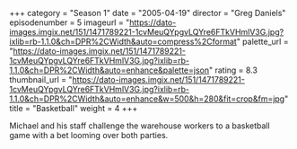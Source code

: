 +++
category = "Season 1"
date = "2005-04-19"
director = "Greg Daniels"
episodenumber = 5
imageurl = "https://dato-images.imgix.net/151/1471789221-1cvMeuQYpgvLQYre6FTkVHmlV3G.jpg?ixlib=rb-1.1.0&ch=DPR%2CWidth&auto=compress%2Cformat"
palette_url = "https://dato-images.imgix.net/151/1471789221-1cvMeuQYpgvLQYre6FTkVHmlV3G.jpg?ixlib=rb-1.1.0&ch=DPR%2CWidth&auto=enhance&palette=json"
rating = 8.3
thumbnail_url = "https://dato-images.imgix.net/151/1471789221-1cvMeuQYpgvLQYre6FTkVHmlV3G.jpg?ixlib=rb-1.1.0&ch=DPR%2CWidth&auto=enhance&w=500&h=280&fit=crop&fm=jpg"
title = "Basketball"
weight = 4
+++

Michael and his staff challenge the warehouse workers to a basketball game with a bet looming over both parties.